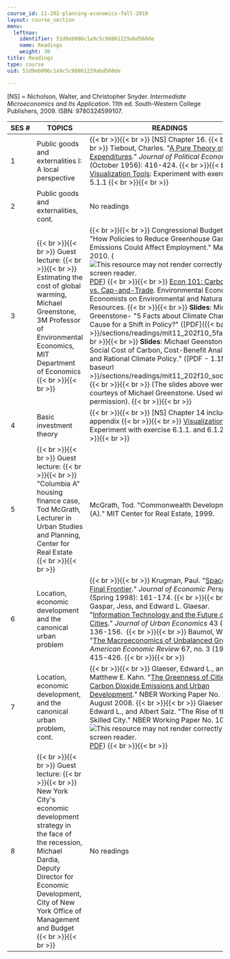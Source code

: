 ```yaml
---
course_id: 11-202-planning-economics-fall-2010
layout: course_section
menu:
  leftnav:
    identifier: 51d9eb006c1a9c5c98861229abd560de
    name: Readings
    weight: 30
title: Readings
type: course
uid: 51d9eb006c1a9c5c98861229abd560de

---
```


\[NS\] = Nicholson, Walter, and Christopher Snyder. _Intermediate Microeconomics and Its Application_. 11th ed. South-Western College Publishers, 2009. ISBN: 9780324599107.

| SES # | TOPICS | READINGS |
| --- | --- | --- |
| 1 | Public goods and externalities I: A local perspective |  {{< br >}}{{< br >}} \[NS\] Chapter 16. {{< br >}}{{< br >}} Tiebout, Charles. "[A Pure Theory of Local Expenditures](http://www.jstor.org/pss/1826343)." _Journal of Political Economy_ (October 1956): 416-424. {{< br >}}{{< br >}} [Visualization Tools](http://web.mit.edu/11.203/www/econ/): Experiment with exercise 5.1.1 {{< br >}}{{< br >}}  |
| 2 | Public goods and externalities, cont. | No readings |
| 3 |  {{< br >}}{{< br >}} Guest lecture: {{< br >}}{{< br >}} Estimating the cost of global warming, Michael Greenstone, 3M Professor of Environmental Economics, MIT Department of Economics {{< br >}}{{< br >}}  |  {{< br >}}{{< br >}} Congressional Budget Office. "How Policies to Reduce Greenhouse Gas Emissions Could Affect Employment." May 5, 2010. (![This resource may not render correctly in a screen reader.](/images/inacessible.gif)[PDF](http://www.cbo.gov/ftpdocs/105xx/doc10564/05-05-CapAndTrade_Brief.pdf)) {{< br >}}{{< br >}} [Econ 101: Carbon Tax vs. Cap-and-Trade](http://www.env-econ.net/carbon_tax_vs_capandtrade.html). Environmental Economics: Economists on Environmental and Natural Resources. {{< br >}}{{< br >}} **Slides**: Michael Greenstone- "5 Facts about Climate Change: Cause for a Shift in Policy?" ([PDF]({{< baseurl >}}/sections/readings/mit11_202f10_5facts)) {{< br >}}{{< br >}} **Slides**: Michael Geenstone- "The Social Cost of Carbon, Cost-Benefit Analysis, and Rational Climate Policy." ([PDF - 1.1MB]({{< baseurl >}}/sections/readings/mit11_202f10_socialcost)) {{< br >}}{{< br >}} (The slides above were courteys of Michael Greenstone. Used with permission). {{< br >}}{{< br >}}  |
| 4 | Basic investment theory |  {{< br >}}{{< br >}} \[NS\] Chapter 14 including appendix {{< br >}}{{< br >}} [Visualization Tools](http://web.mit.edu/11.203/www/econ/): Experiment with exercise 6.1.1. and 6.1.2. {{< br >}}{{< br >}}  |
| 5 |  {{< br >}}{{< br >}} Guest lecture: {{< br >}}{{< br >}} "Columbia A" housing finance case, Tod McGrath, Lecturer in Urban Studies and Planning, Center for Real Estate {{< br >}}{{< br >}}  | McGrath, Tod. "Commonwealth Development (A)." MIT Center for Real Estate, 1999. |
| 6 | Location, economic development and the canonical urban problem |  {{< br >}}{{< br >}} Krugman, Paul. "[Space: The Final Frontier](http://www.jstor.org/pss/2646968)." _Journal of Economic Perspectives_ (Spring 1998): 161-174. {{< br >}}{{< br >}} Gaspar, Jess, and Edward L. Glaesar. "[Information Technology and the Future of Cities](http://dx.doi.org/10.1006/juec.1996.2031)." _Journal of Urban Economics_ 43 (1998): 136-156.  {{< br >}}{{< br >}} Baumol, William J. "[The Macroeconomics of Unbalanced Growth](http://www.jstor.org/pss/1812111)." _American Economic Review_ 67, no. 3 (1967): 415-426. {{< br >}}{{< br >}}  |
| 7 | Location, economic development, and the canonical urban problem, cont. |  {{< br >}}{{< br >}} Glaeser, Edward L., and Matthew E. Kahn. "[The Greenness of Cities: Carbon Dioxide Emissions and Urban Development](http://www.nber.org/papers/w14238)." NBER Working Paper No. 14238. August 2008. {{< br >}}{{< br >}} Glaeser, Edward L., and Albert Saiz. "The Rise of the Skilled City." NBER Working Paper No. 10191. (![This resource may not render correctly in a screen reader.](/images/inacessible.gif)[PDF](http://www.nber.org/papers/w10191.pdf)) {{< br >}}{{< br >}}  |
| 8 |  {{< br >}}{{< br >}} Guest lecture: {{< br >}}{{< br >}} New York City's economic development strategy in the face of the recession, Michael Dardia, Deputy Director for Economic Development, City of New York Office of Management and Budget {{< br >}}{{< br >}}  | No readings